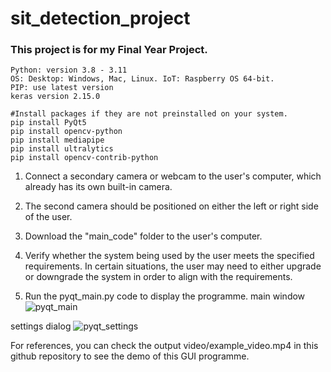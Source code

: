 # sit_detection_project
### This project is for my Final Year Project.

    Python: version 3.8 - 3.11
    OS: Desktop: Windows, Mac, Linux. IoT: Raspberry OS 64-bit.
    PIP: use latest version
    keras version 2.15.0

    #Install packages if they are not preinstalled on your system.
    pip install PyQt5
    pip install opencv-python
    pip install mediapipe
    pip install ultralytics
    pip install opencv-contrib-python

1) Connect a secondary camera or webcam to the user's computer, which already has its own built-in camera.

2) The second camera should be positioned on either the left or right side of the user.

3) Download the "main_code" folder to the user's computer.

4) Verify whether the system being used by the user meets the specified requirements. In certain situations, the user may need to either upgrade or downgrade the system in order to align with the requirements.

5) Run the pyqt_main.py code to display the programme.
main window
![pyqt_main](https://github.com/Crepopcorn/sit_detection_project/assets/112138670/9e7394ba-e553-404c-a713-abebfac0d4e7)

settings dialog
![pyqt_settings](https://github.com/Crepopcorn/sit_detection_project/assets/112138670/e129f578-bf55-4245-bac0-198d19cbc033)

For references, you can check the output video/example_video.mp4 in this github repository to see the demo of this GUI programme.
